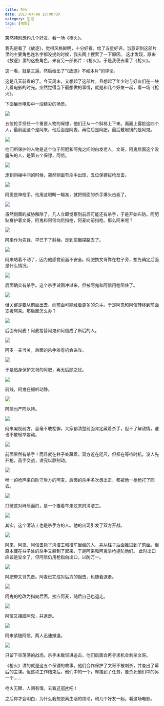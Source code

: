 ```yaml
---
title: 枪火
date: 2017-04-08 10:00:00
category: 生活
tags: [电影]
---
```


突然特别想约几个好友，看一场《枪火》。

<!--more-->

我先是看了《放逐》，觉得风格鲜明，十分好看，给了五星好评。当意识到这部片里的主要角色连名字都没提的时候，我去网上搜索了一下原因。
这才发现，原来《放逐》里的这些角色，来自另一部影片：《枪火》。于是我便去看了《枪火》。

这一看，就是三遍。然后给出了“《放逐》不如本片”的评论。

这是几天前看的了。今天周末，又想起了这部片，且想起了年少时与好友们在一块儿看电影的时光。突然觉得当下最想做的事情，就是和几个好友一起，看一场《枪火》。

下面展示电影中一段精彩的场景。

![](/images/2017-04-08-the-mission-01.png)

五位枪手担任一个重要人物的保镖，他们正从一个斜梯上下来。画面上露脸这四个人，最前面这个是阿来，他后面是阿麦，再往后是阿肥，最后戴眼镜的是阿鬼。

![](/images/2017-04-08-the-mission-02.png)

他们所保护的人物是这个位于阿肥和阿鬼之间的白发老人，文哥。阿鬼后面这个没露头的人，是第五个保镖，阿信。

![](/images/2017-04-08-the-mission-03.png)

走到斜梯中间的时候，突然侧面有杀手出现，五位保镖拔枪反击。

![](/images/2017-04-08-the-mission-04.png)

阿麦是神枪手。他用这眼睛一瞄准，就把侧面的杀手爆头击毙了。

![](/images/2017-04-08-the-mission-05.png)

虽然侧面的威胁解除了，几人立即觉察到前后可能还有杀手，于是开始布防。阿肥贴身护着文哥。阿鬼和阿信向后指枪，阿麦向前指枪。那么阿来呢？

![](/images/2017-04-08-the-mission-06.png)

阿来作为先锋，早已下了斜梯，走到前面探路去了。

![](/images/2017-04-08-the-mission-07.png)

阿来站着不动了，因为他感觉前面不安全。阿肥携文哥靠在柱子旁，想先确定后面是什么情况。

![](/images/2017-04-08-the-mission-08.png)

后面确实有杀手。这个杀手试图冲过来，但被阿鬼和阿信用枪阻住了。

![](/images/2017-04-08-the-mission-09.png)

但关键是要从前面出去，而前面可能藏着更多的杀手。于是阿鬼和阿信转移到前面支援阿来。那后面怎么办？

![](/images/2017-04-08-the-mission-10.png)

后面有阿麦！阿麦接替阿鬼和阿信成了断后的人。

![](/images/2017-04-08-the-mission-11.png)

阿麦一夫当关，后面的杀手难有机会进攻。

![](/images/2017-04-08-the-mission-12.png)

于是贴身保护文哥的阿肥，再无后顾之忧。

![](/images/2017-04-08-the-mission-14.png)

前线，阿鬼在细听动静。

![](/images/2017-04-08-the-mission-15.png)

阿信也严阵以待。

![](/images/2017-04-08-the-mission-16.png)

阿来凝视前方，丝毫不敢松懈。大家都清楚前面肯定藏着杀手，但不了解敌情，谁也不敢轻举妄动。

![](/images/2017-04-08-the-mission-17.png)

前面果然有杀手！而且就在柱子处藏着。双方近在咫尺，但都在等待时机，没人先开枪。高手交战，讲究以静制动。

![](/images/2017-04-08-the-mission-18.png)

唯一的枪声来自防守后方的阿麦。后面的杀手多次想出击，都被他一枪枪打了回去。

![](/images/2017-04-08-the-mission-20.png)

打破这对峙局面的，是一个推着车走过来的清洁工。

![](/images/2017-04-08-the-mission-21.png)

其实，这个清洁工也是杀手方的人。他的出现引发了双方开战。

![](/images/2017-04-08-the-mission-22.png)

阿来、阿鬼、阿信击毙了清洁工和推车里藏的人，并从柱子后面推进到了前面。但原本藏在柱子处的杀手又躲到了起来，于是阿来和阿鬼举枪提防他们。
此时出口应该是安全了，但阿信仍用枪指向出口，以防万一。

![](/images/2017-04-08-the-mission-23.png)

阿肥带文哥先走。阿麦已完成对后方的阻击，也随着退走。

![](/images/2017-04-08-the-mission-24.png)

阿鬼的枪改为指向后面，接应阿麦，随后自己也退走。

![](/images/2017-04-08-the-mission-25.png)

阿信又接应阿鬼，并退走。

![](/images/2017-04-08-the-mission-26.png)

阿来紧随阿信，两人迅速撤退。

![](/images/2017-04-08-the-mission-27.png)

只留下空荡荡的战场。杀手未敢轻进追击，他们后面会再寻求机会刺杀文哥。

《枪火》讲的就是这五个保镖的故事。他们合作保护了文哥不被刺杀，并查出了幕后的主谋。但这项工作结束后，他们中的一个，却接到了任务，要杀死他们中的另一个……

枪火无眼，人间有情。去看[这部片](https://movie.douban.com/subject/1300741/)吧！

之后你才会明白，为什么我想脱离生活的烦琐，和几个好友一起，看这场电影。